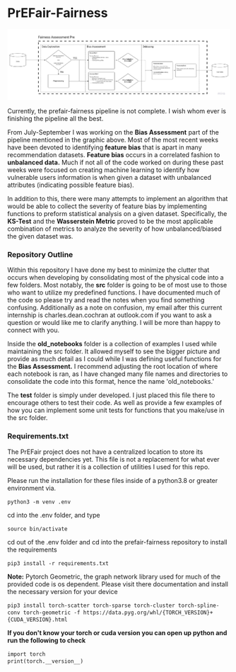 # PrEFair-Fairness

![image](./static/fairness.jpg)

Currently, the prefair-fairness pipeline is not complete. I wish whom ever is finishing the pipeline all the best. 

From July-September I was working on the **Bias Assessment** part of the pipeline mentioned in the graphic above. Most of the most recent weeks have been devoted to identifying **feature bias** that is apart in many recommendation datasets. **Feature bias** occurs in a correlated fashion to **unbalanced data.** Much if not all of the code worked on during these past weeks were focused on creating machine learning to identify how vulnerable users information is when given a dataset with unbalanced attributes (indicating possible feature bias).

In addition to this, there were many attempts to implement an algorithm that would be able to collect the severity of feature bias by implementing functions to preform statistical analysis on a given dataset. Specifically, the **KS-Test** and the **Wasserstein Metric** proved to be the most applicable combination of metrics to analyze the severity of how unbalanced/biased the given dataset was.

### **Repository Outline**
Within this repository I have done my best to minimize the clutter that occurs when developing by consolidating most of the physical code into a few folders. Most notably, the **src** folder
is going to be of most use to those who want to utilize my predefined functions. I have documented much of the code so please try and read the notes when you find something confusing. Additionally as a note on confusion, my email after this current internship is charles.dean.cochran at outlook.com if you want to ask a question or would like me to clarify anything. I will be more than happy to connect with you. 

Inside the **old_notebooks** folder is a collection of examples I used while maintaining the src folder. It allowed myself to see the bigger picture and provide as much detail as I could while I was defining useful functions for the **Bias Assessment.** I recommend adjusting the root location of where each notebook is ran, as I have changed many file names and directories to consolidate the code into this format, hence the name 'old_notebooks.'

The **test** folder is simply under developed. I just placed this file there to encourage others to test their code. As well as provide a few examples of how you can implement some unit tests for functions that you make/use in the src folder. 


### **Requirements.txt**
The PrEFair project does not have a centralized location to store its necessary dependencies yet. This file is not a replacement for what ever will be used, but rather it is a collection of utilities I used for this repo. 

Please run the installation for these files inside of a python3.8 or greater environment via.

    python3 -m venv .env

cd into the .env folder, and type

    source bin/activate

cd out of the .env folder and cd into the prefair-fairness repository to install the requirements

    pip3 install -r requirements.txt

**Note:** Pytorch Geometric, the graph network library used for much of the provided code is os dependent. Please visit there documentation and install the necessary version for your device

    pip3 install torch-scatter torch-sparse torch-cluster torch-spline-conv torch-geometric -f https://data.pyg.org/whl/{TORCH_VERSION}+{CUDA_VERSION}.html

**If you don't know your torch or cuda version you can open up python and run the following to check**

    import torch
    print(torch.__version__)
